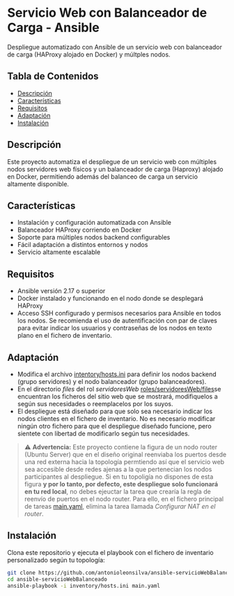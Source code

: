 # Servicio Web con Balanceador de Carga - Ansible
Despliegue automatizado con Ansible de un servicio web con balanceador de carga (HAProxy alojado en Docker) y múltples nodos.

## Tabla de Contenidos

- [Descripción](#descripción)
- [Características](#características)
- [Requisitos](#requisitos)
- [Adaptación](#adaptación)
- [Instalación](#instalación)

## Descripción
Este proyecto automatiza el despliegue de un servicio web con múltiples nodos servidores web físicos y un balanceador de carga (Haproxy) alojado en Docker, permitiendo además del balanceo de carga un servicio altamente disponible. 

## Características

- Instalación y configuración automatizada con Ansible
- Balanceador HAProxy corriendo en Docker
- Soporte para múltiples nodos backend configurables
- Fácil adaptación a distintos entornos y nodos
- Servicio altamente escalable

## Requisitos

- Ansible versión 2.17 o superior
- Docker instalado y funcionando en el nodo donde se desplegará HAProxy
- Acceso SSH configurado y permisos necesarios para Ansible en todos los nodos. Se recomienda el uso de autentificación con par de claves para evitar indicar los usuarios y contraseñas de los nodos en texto plano en el fichero de inventario.

## Adaptación
- Modifica el archivo [intentory/hosts.ini](inventory/hosts.ini) para definir los nodos backend (grupo servidores) y el nodo balanceador (grupo balanceadores).
- En el directorio *files* del rol *servidoresWeb* [roles/servidoresWeb/files](roles/servidoresWeb/files)se encuentran los ficheros del sitio web que se mostrará, modifiquelos a según sus necesidades o reemplacelos por los suyos. 
- El despliegue está diseñado para que solo sea necesario indicar los nodos clientes en el fichero de inventario. No es necesario modificar ningún otro fichero para que el despliegue diseñado funcione, pero sientete con libertad de modificarlo según tus necesidades.

> ⚠️ **Advertencia:** Este proyecto contiene la figura de un nodo router (Ubuntu Server) que en el diseño original reenviaba los puertos desde una red externa hacia la topología permtiendo así que el servicio web sea accesible desde redes ajenas a la que pertenecian los nodos participantes al despliegue. Si en tu topoligía no dispones de esta figura **y por lo tanto, por defecto, este despliegue solo funcionará en tu red local**, no debes ejeuctar la tarea que crearía la regla de reenvío de puertos en el nodo router. Para ello, en el fichero principal de tareas [main.yaml](main.yaml), elimina la tarea llamada  *Configurar NAT en el router*.


## Instalación

Clona este repositorio y ejecuta el playbook con el fichero de inventario personalizado según tu topología:

```bash
git clone https://github.com/antonioleonsilva/ansible-servicioWebBalanceado.git
cd ansible-servicioWebBalanceado
ansible-playbook -i inventory/hosts.ini main.yaml
